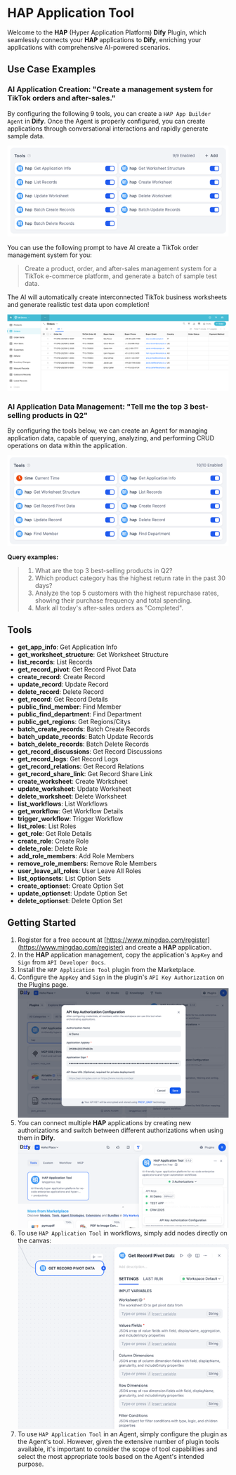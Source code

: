 # HAP Application Tool

Welcome to the **HAP** (Hyper Application Platform) **Dify** Plugin, which seamlessly connects your **HAP** applications to **Dify**, enriching your applications with comprehensive AI-powered scenarios.

## Use Case Examples

### AI Application Creation: "Create a management system for TikTok orders and after-sales."

By configuring the following 9 tools, you can create a `HAP App Builder Agent` in **Dify**. Once the Agent is properly configured, you can create applications through conversational interactions and rapidly generate sample data.

![](./_assets/hap_case1_tools.png)

You can use the following prompt to have AI create a TikTok order management system for you:

> Create a product, order, and after-sales management system for a TikTok e-commerce platform, and generate a batch of sample test data.

The AI will automatically create interconnected TikTok business worksheets and generate realistic test data upon completion!

![](./_assets/hap_case1_app_snapshot.png)

### AI Application Data Management: "Tell me the top 3 best-selling products in Q2"

By configuring the tools below, we can create an Agent for managing application data, capable of querying, analyzing, and performing CRUD operations on data within the application.

![](./_assets/hap_case2_tools.png)

**Query examples:**

> 1. What are the top 3 best-selling products in Q2?
> 2. Which product category has the highest return rate in the past 30 days?
> 3. Analyze the top 5 customers with the highest repurchase rates, showing their purchase frequency and total spending.
> 4. Mark all today's after-sales orders as "Completed".

## Tools

- **get_app_info**: Get Application Info
- **get_worksheet_structure**: Get Worksheet Structure
- **list_records**: List Records
- **get_record_pivot**: Get Record Pivot Data
- **create_record**: Create Record
- **update_record**: Update Record
- **delete_record**: Delete Record
- **get_record**: Get Record Details
- **public_find_member**: Find Member
- **public_find_department**: Find Department
- **public_get_regions**: Get Regions/Citys
- **batch_create_records**: Batch Create Records
- **batch_update_records**: Batch Update Records
- **batch_delete_records**: Batch Delete Records
- **get_record_discussions**: Get Record Discussions
- **get_record_logs**: Get Record Logs
- **get_record_relations**: Get Record Relations
- **get_record_share_link**: Get Record Share Link
- **create_worksheet**: Create Worksheet
- **update_worksheet**: Update Worksheet
- **delete_worksheet**: Delete Worksheet
- **list_workflows**: List Workflows
- **get_workflow**: Get Workflow Details
- **trigger_workflow**: Trigger Workflow
- **list_roles**: List Roles
- **get_role**: Get Role Details
- **create_role**: Create Role
- **delete_role**: Delete Role
- **add_role_members**: Add Role Members
- **remove_role_members**: Remove Role Members
- **user_leave_all_roles**: User Leave All Roles
- **list_optionsets**: List Option Sets
- **create_optionset**: Create Option Set
- **update_optionset**: Update Option Set
- **delete_optionset**: Delete Option Set

## Getting Started

1. Register for a free account at [https://www.mingdao.com/register](https://www.mingdao.com/register) and create a **HAP** application.
2. In the **HAP** application management, copy the application's `AppKey` and `Sign` from `API Developer Docs`.
3. Install the `HAP Application Tool` plugin from the Marketplace.
4. Configure the `AppKey` and `Sign` in the plugin's `API Key Authorization` on the Plugins page.
![](./_assets/hap_tool_new_authorization.png)
5. You can connect multiple **HAP** applications by creating new authorizations and switch between different authorizations when using them in **Dify**.
![](./_assets/hap_tool_multiple_authorizations.png)
6. To use `HAP Application Tool` in workflows, simply add nodes directly on the canvas:
![](./_assets/hap_tools_in_workflow.png)
7. To use `HAP Application Tool` in an Agent, simply configure the plugin as the Agent's tool. However, given the extensive number of plugin tools available, it's important to consider the scope of tool capabilities and select the most appropriate tools based on the Agent's intended purpose.
